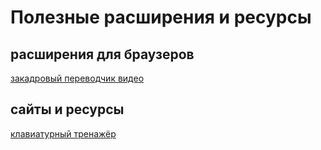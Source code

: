 # Полезные расширения и ресурсы

## расширения для браузеров

[закадровый переводчик видео](https://github.com/ilyhalight/voice-over-translation)

## сайты и ресурсы

[клавиатурный тренажёр](https://klava.org/)